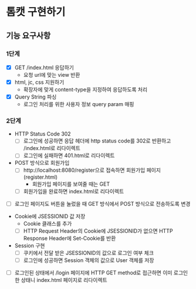 # 톰캣 구현하기

## 기능 요구사항

### 1단계 
- [X] GET /index.html 응답하기
  - 요청 url에 맞는 view 반환
- [x] html, jc, css 지원하기
  - 확장자에 맞게 content-type을 지정하여 응답하도록 처리
- [x] Query String 파싱
  - 로그인 처리를 위한 사용자 정보 query param 매핑


### 2단계
- HTTP Status Code 302
  - [ ] 로그인에 성공하면 응답 헤더에 http status code를 302로 반환하고 /index.html로 리다이렉트
  - [ ] 로그인에 실패하면 401.html로 리다이렉트

- POST 방식으로 회원가입
  - [ ] http://localhost:8080/register으로 접속하면 회원가입 페이지(register.html)
    - 회원가입 페이지를 보여줄 때는 GET
  - [ ] 회원가입을 완료하면 index.html로 리다이렉트

- [ ] 로그인 페이지도 버튼을 눌렀을 때 GET 방식에서 POST 방식으로 전송하도록 변경

- Cookie에 JSESSIONID 값 저장
  - Cookie 클래스를 추가 
  - [ ] HTTP Request Header의 Cookie에 JSESSIONID가 없으면 HTTP Response Header에 Set-Cookie를 반환

- Session 구현
  - [ ] 쿠키에서 전달 받은 JSESSIONID의 값으로 로그인 여부 체크
  - [ ] 로그인에 성공하면 Session 객체의 값으로 User 객체를 저장

- [ ] 로그인된 상태에서 /login 페이지에 HTTP GET method로 접근하면 이미 로그인한 상태니 index.html 페이지로 리다이렉트